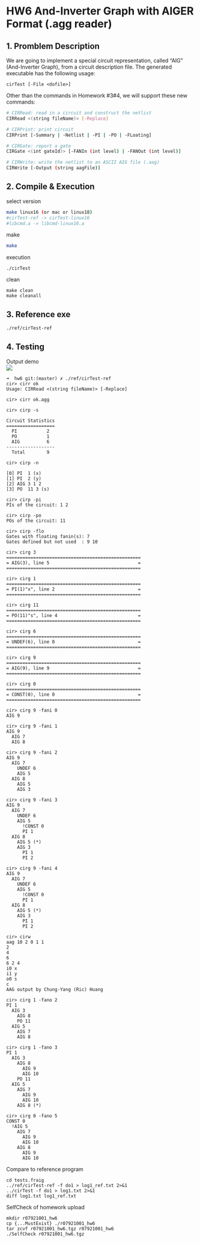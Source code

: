 # HW6 And-Inverter Graph with AIGER Format (.agg reader)

## 1. Promblem Description
We are going to implement a special circuit representation, called “AIG” (And-Inverter Graph), from a circuit description file. The generated executable has the following usage:
```
cirTest [-File <dofile>]
```
Other than the commands in Homework #3#4, we will support these new commands:
```sh
# CIRRead: read in a circuit and construct the netlist
CIRRead <(string fileName)> [-Replace]

# CIRPrint: print circuit
CIRPrint [-Summary | -Netlist | -PI | -PO | -FLoating]

# CIRGate: report a gate
CIRGate <(int gateId)> [-FANIn (int level) | -FANOut (int level)]

# CIRWrite: write the netlist to an ASCII AIG file (.aag)
CIRWrite [-Output (string aagFile)]
```

## 2. Compile & Execution

select version
```sh
make linux16 (or mac or linux18)
#cirTest-ref -> cirTest-linux16
#libcmd.a -> libcmd-linux16.a
```
make 
```sh
make
```
execution
```
./cirTest
```
clean
```
make clean
make cleanall
```

## 3. Reference exe
```sh
./ref/cirTest-ref
```

## 4. Testing
Output demo  
<img src="https://raw.githubusercontent.com/shannon112/DSnPorygon/master/hw6/demo.png" />
```
➜  hw6 git:(master) ✗ ./ref/cirTest-ref
cir> cirr ok
Usage: CIRRead <(string fileName)> [-Replace]

cir> cirr ok.agg 

cir> cirp -s

Circuit Statistics
==================
  PI           2
  PO           1
  AIG          6
------------------
  Total        9

cir> cirp -n

[0] PI  1 (x)
[1] PI  2 (y)
[2] AIG 3 1 2
[3] PO  11 3 (s)

cir> cirp -pi
PIs of the circuit: 1 2

cir> cirp -po
POs of the circuit: 11

cir> cirp -flo
Gates with floating fanin(s): 7
Gates defined but not used  : 9 10

cir> cirg 3
==================================================
= AIG(3), line 5                                 =
==================================================

cir> cirg 1
==================================================
= PI(1)"x", line 2                               =
==================================================

cir> cirg 11
==================================================
= PO(11)"s", line 4                              =
==================================================

cir> cirg 6
==================================================
= UNDEF(6), line 0                               =
==================================================

cir> cirg 9
==================================================
= AIG(9), line 9                                 =
==================================================

cir> cirg 0
==================================================
= CONST(0), line 0                               =
==================================================

cir> cirg 9 -fani 0
AIG 9

cir> cirg 9 -fani 1
AIG 9
  AIG 7
  AIG 8

cir> cirg 9 -fani 2
AIG 9
  AIG 7
    UNDEF 6
    AIG 5
  AIG 8
    AIG 5
    AIG 3

cir> cirg 9 -fani 3
AIG 9
  AIG 7
    UNDEF 6
    AIG 5
      !CONST 0
      PI 1
  AIG 8
    AIG 5 (*)
    AIG 3
      PI 1
      PI 2

cir> cirg 9 -fani 4
AIG 9
  AIG 7
    UNDEF 6
    AIG 5
      !CONST 0
      PI 1
  AIG 8
    AIG 5 (*)
    AIG 3
      PI 1
      PI 2

cir> cirw
aag 10 2 0 1 1
2
4
6
6 2 4
i0 x
i1 y
o0 s
c
AAG output by Chung-Yang (Ric) Huang

cir> cirg 1 -fano 2
PI 1
  AIG 3
    AIG 8
    PO 11
  AIG 5
    AIG 7
    AIG 8

cir> cirg 1 -fano 3
PI 1
  AIG 3
    AIG 8
      AIG 9
      AIG 10
    PO 11
  AIG 5
    AIG 7
      AIG 9
      AIG 10
    AIG 8 (*)

cir> cirg 0 -fano 5
CONST 0
  !AIG 5
    AIG 7
      AIG 9
      AIG 10
    AIG 8
      AIG 9
      AIG 10
```
Compare to reference program
```
cd tests.fraig
../ref/cirTest-ref -f do1 > log1_ref.txt 2>&1
../cirTest -f do1 > log1.txt 2>&1
diff log1.txt log1_ref.txt
```
SelfCheck of homework upload
```
mkdir r07921001_hw6
cp {...MustExist} ./r07921001_hw6
tar zcvf r07921001_hw6.tgz r07921001_hw6
./SelfCheck r07921001_hw6.tgz
```
